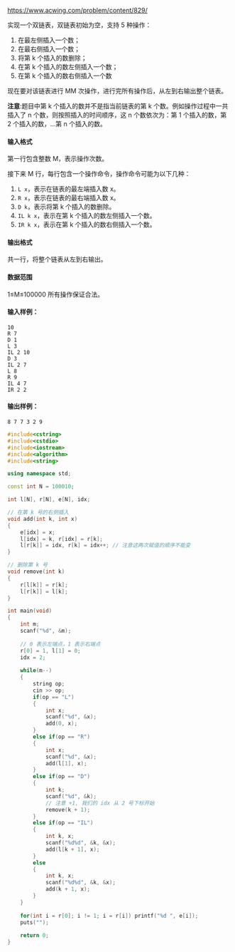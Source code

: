 https://www.acwing.com/problem/content/829/



实现一个双链表，双链表初始为空，支持 5 种操作：

1. 在最左侧插入一个数；
2. 在最右侧插入一个数；
3. 将第 k 个插入的数删除；
4. 在第 k 个插入的数左侧插入一个数；
5. 在第 k 个插入的数右侧插入一个数

现在要对该链表进行 MM 次操作，进行完所有操作后，从左到右输出整个链表。

**注意**:题目中第 k 个插入的数并不是指当前链表的第 k 个数。例如操作过程中一共插入了 n 个数，则按照插入的时间顺序，这 n 个数依次为：第 1 个插入的数，第 2 个插入的数，…第 n 个插入的数。

#### 输入格式

第一行包含整数 M，表示操作次数。

接下来 M 行，每行包含一个操作命令，操作命令可能为以下几种：

1. `L x`，表示在链表的最左端插入数 x。
2. `R x`，表示在链表的最右端插入数 x。
3. `D k`，表示将第 k 个插入的数删除。
4. `IL k x`，表示在第 k 个插入的数左侧插入一个数。
5. `IR k x`，表示在第 k 个插入的数右侧插入一个数。

#### 输出格式

共一行，将整个链表从左到右输出。

#### 数据范围

1≤M≤100000
所有操作保证合法。

#### 输入样例：

```
10
R 7
D 1
L 3
IL 2 10
D 3
IL 2 7
L 8
R 9
IL 4 7
IR 2 2
```

#### 输出样例：

```
8 7 7 3 2 9
```



```cpp
#include<cstring>
#include<cstdio>
#include<iostream>
#include<algorithm>
#include<string>

using namespace std;

const int N = 100010;

int l[N], r[N], e[N], idx;

// 在第 k 号的右侧插入
void add(int k, int x)
{
    e[idx] = x;
    l[idx] = k, r[idx] = r[k];
    l[r[k]] = idx, r[k] = idx++; // 注意这两次赋值的顺序不能变
}

// 删除第 k 号 
void remove(int k)
{
    r[l[k]] = r[k];
    l[r[k]] = l[k];
}

int main(void)
{
    int m;
    scanf("%d", &m);
    
    // 0 表示左端点，1 表示右端点
    r[0] = 1, l[1] = 0;
    idx = 2;
    
    while(m--)
    {
        string op;
        cin >> op;
        if(op == "L")
        {
            int x;
            scanf("%d", &x);
            add(0, x); 
        }
        else if(op == "R")
        {
            int x;
            scanf("%d", &x);
            add(l[1], x); 
        }
        else if(op == "D")
        {
            int k;
            scanf("%d", &k);
            // 注意 +1, 我们的 idx 从 2 号下标开始
            remove(k + 1);
        }
        else if(op == "IL")
        {
            int k, x;
            scanf("%d%d", &k, &x);
            add(l[k + 1], x);
        }
        else
        {
            int k, x;
            scanf("%d%d", &k, &x);
            add(k + 1, x);
        }
    }
    
    for(int i = r[0]; i != 1; i = r[i]) printf("%d ", e[i]);
    puts("");
    
    return 0;
}
```

